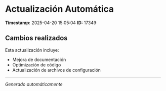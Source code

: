 # Actualización Automática

**Timestamp:** 2025-04-20 15:05:04
**ID:** 17349

## Cambios realizados

Esta actualización incluye:
- Mejora de documentación
- Optimización de código
- Actualización de archivos de configuración

---
*Generado automáticamente*

